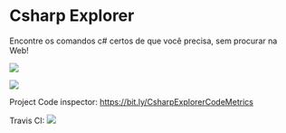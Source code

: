 # Csharp Explorer

Encontre os comandos c# certos de que você precisa, sem procurar na Web!

<img src="https://www.code-inspector.com/project/10677/score/svg"></img>

<img src="https://www.code-inspector.com/project/10677/status/svg"></img>

Project Code inspector: https://bit.ly/CsharpExplorerCodeMetrics

Travis CI: <img src="https://travis-ci.com/RDPodcasting/CsharpExplorer.svg?branch=master"></img>
